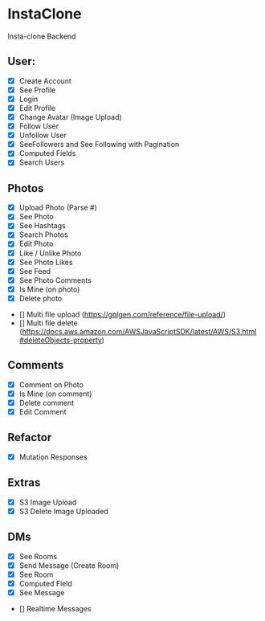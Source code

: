 # InstaClone

Insta-clone Backend

## User:

- [x] Create Account
- [x] See Profile
- [x] Login
- [x] Edit Profile
- [x] Change Avatar (Image Upload)
- [x] Follow User
- [x] Unfollow User
- [x] SeeFollowers and See Following with Pagination
- [x] Computed Fields
- [x] Search Users

## Photos

- [x] Upload Photo (Parse #)
- [x] See Photo
- [x] See Hashtags
- [x] Search Photos
- [x] Edit Photo
- [x] Like / Unlike Photo
- [x] See Photo Likes
- [x] See Feed
- [x] See Photo Comments
- [x] Is Mine (on photo)
- [x] Delete photo
- [] Multi file upload (https://gqlgen.com/reference/file-upload/)
- [] Multi file delete (https://docs.aws.amazon.com/AWSJavaScriptSDK/latest/AWS/S3.html#deleteObjects-property)

## Comments

- [x] Comment on Photo
- [x] Is Mine (on comment)
- [x] Delete comment
- [x] Edit Comment

## Refactor

- [x] Mutation Responses

## Extras

- [x] S3 Image Upload
- [x] S3 Delete Image Uploaded

## DMs

- [x] See Rooms
- [x] Send Message (Create Room)
- [x] See Room
- [x] Computed Field
- [x] See Message
- [] Realtime Messages
